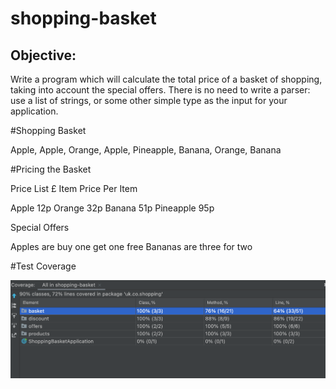 # shopping-basket

## Objective:

Write a program which will calculate the total price of a basket of shopping, taking into account the special offers. 
There is no need to write a parser: use a list of strings, or some other simple type as the input for your application.

#Shopping Basket

Apple, Apple, Orange, Apple, Pineapple, Banana, Orange, Banana


#Pricing the Basket

Price List
£
Item      Price Per Item

Apple      12p
Orange     32p
Banana     51p
Pineapple  95p

Special Offers

Apples are buy one get one free
Bananas are three for two

#Test Coverage

![test-coverage.png](test-coverage.png)

